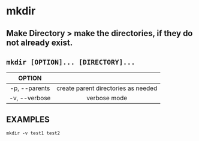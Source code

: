 # mkdir

**Make Directory** > make the directories, if they do not already exist.
---

` mkdir [OPTION]... [DIRECTORY]... `
---

| **OPTION** | |
|:---:|:---:|
| -p, --parents | create parent directories as needed |
| -v, --verbose | verbose mode |

## EXAMPLES
` mkdir -v test1 test2 `